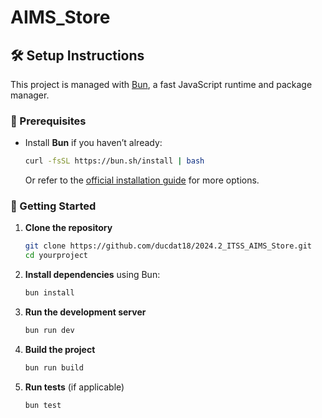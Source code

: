 # AIMS_Store

## 🛠 Setup Instructions

This project is managed with [Bun](https://bun.sh/), a fast JavaScript runtime and package manager.

### 📌 Prerequisites
- Install **Bun** if you haven’t already:
  ```sh
  curl -fsSL https://bun.sh/install | bash
  ```
  Or refer to the [official installation guide](https://bun.sh/docs/installation) for more options.

### 🚀 Getting Started
1. **Clone the repository**
   ```sh
   git clone https://github.com/ducdat18/2024.2_ITSS_AIMS_Store.git
   cd yourproject
   ```

2. **Install dependencies** using Bun:
   ```sh
   bun install
   ```

3. **Run the development server**
   ```sh
   bun run dev
   ```

4. **Build the project**
   ```sh
   bun run build
   ```

5. **Run tests** (if applicable)
   ```sh
   bun test
   ```

